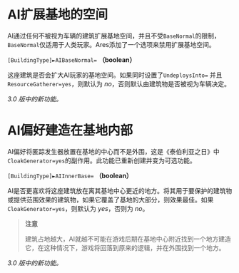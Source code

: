 # AI扩展基地的空间

AI通过任何不被视为车辆的建筑扩展基地空间，并且不受`BaseNormal`的限制，`BaseNormal`仅适用于人类玩家。Ares添加了一个选项来禁用扩展基地空间。

`[BuildingType]►AIBaseNormal=` **（boolean）**

​	这座建筑是否会扩大AI玩家的基地空间。如果同时设置了`UndeploysInto=` 并且 `ResourceGatherer=yes`，则默认为 *no*，否则默认由建筑物是否被视为车辆决定。

*3.0 版中的新功能。*



# AI偏好建造在基地内部

AI偏好将匿踪发生器放置在基地的中心而不是外围，这是《泰伯利亚之日》中`CloakGenerator=yes`的副作用。此功能已重新创建并变为可选功能。

`[BuildingType]►AIInnerBase=` **（boolean）**

​	AI是否更喜欢将这座建筑放在离其基地中心更近的地方。将其用于要保护的建筑物或提供范围效果的建筑物，如果它覆盖了基地的大部分，则效果最佳。如果 `CloakGenerator=yes`，则默认为 *yes*，否则为 *no*。

> **注意**
>
> 建筑占地越大，AI就越不可能在游戏后期在基地中心附近找到一个地方建造它，在这种情况下，游戏将回落到原来的逻辑，并在外围找到一个地方。

*3.0 版中的新功能。*
